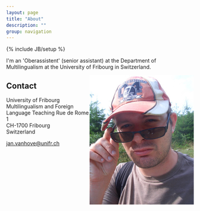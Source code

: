 ```yaml
---
layout: page
title: "About"
description: ""
group: navigation
---
```

{% include JB/setup %}

I'm an 'Oberassistent' (senior assistant) at the Department of Multilingualism at the University of Fribourg in Switzerland.

<div style="float: right">
   <img src="/figs/foto.JPG" alt="Photo" title="Photo"/>
</div>

<!-- ## Education

2010-2014: Ph.D., Multilingualism research, University of Fribourg (Switzerland)  
2008-2010: M.A., European linguistics, University of Freiburg (Germany)  
2004-2007: B.A., English and Swedish literature and linguistics, Ghent University (Belgium)

## Positions

2014-...: Senior lecturer, Department of Multilingualism, University of Fribourg (Switzerland)  
2010-2014: Doctoral student, project [Multilingualism through the lifespan](http://lettres.unifr.ch/fr/langues-litteratures/plurilinguisme-et-didactique-des-langues-etrangeres/research/sinergia.html), Department of Multilingualism, University of Fribourg (Switzerland)  
2010: Research assistant, project [Mutual intelligibility of closely related languages](http://www.let.rug.nl/gooskens/project/), Department of Scandinavian Studies, University of Groningen (Netherlands) -->

## Contact

University of Fribourg  
Multilingualism and Foreign Language Teaching 
Rue de Rome 1  
CH-1700 Fribourg  
Switzerland  

jan.vanhove@unifr.ch
